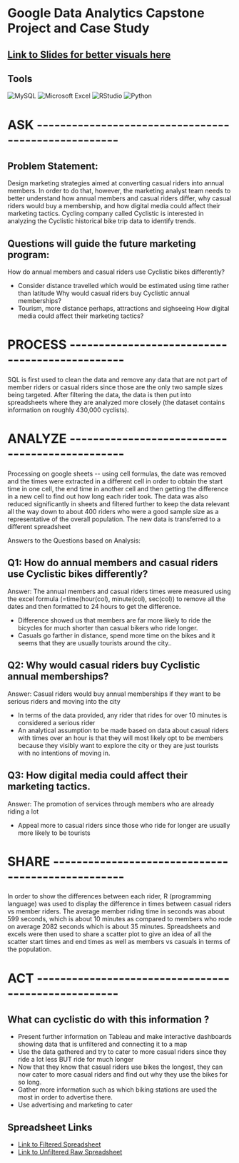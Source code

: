 # Google Data Analytics Capstone Project and Case Study
## [Link to Slides for better visuals here](https://docs.google.com/presentation/d/1w72tFtqQIUHG5KSLIH_DBT07t3_pwRnN-tJ7Zmjpxf4/edit?usp=sharing)

## Tools
![MySQL](https://img.shields.io/badge/mysql-%2300f.svg?style=for-the-badge&logo=mysql&logoColor=white)
![Microsoft Excel](https://img.shields.io/badge/Microsoft_Excel-217346?style=for-the-badge&logo=microsoft-excel&logoColor=white)
![RStudio](https://img.shields.io/badge/RStudio-4285F4?style=for-the-badge&logo=rstudio&logoColor=white)
![Python](https://img.shields.io/badge/Python-4285F4?style=for-the-badge&logo=rstudio&logoColor=white)



##
# ASK ----------------------------------------------------
## Problem Statement: 
Design marketing strategies aimed at converting casual riders into annual members. In order to do that, however, the marketing analyst team needs to better understand how annual members and casual riders differ, why casual riders would buy a membership, and how digital media could affect their marketing tactics. Cycling company called Cyclistic is interested in analyzing the Cyclistic historical bike trip data to identify trends. 

## Questions will guide the future marketing program:
How do annual members and casual riders use Cyclistic bikes differently?
- Consider distance travelled which would be estimated using time rather than latitude
Why would casual riders buy Cyclistic annual memberships?
- Tourism, more distance perhaps, attractions and sighseeing
How digital media could affect their marketing tactics?

# PROCESS -----------------------------------------------

SQL is first used to clean the data and remove any data that are not part of member riders or casual riders since those are the only two sample sizes being targeted.
After filtering the data, the data is then put into spreadsheets where they are analyzed more closely (the dataset contains information on roughly 430,000 cyclists).

# ANALYZE -----------------------------------------------

Processing on google sheets -- using cell formulas, the date was removed and the times were extracted in a different cell in order to obtain the start time in one cell,  the end time in another cell and then getting the difference in a new cell to find out how long each rider took. The data was also reduced significantly in sheets and filtered further to keep the data relevant all the way down to about 400 riders who were a good sample size as a representative of the overall population. The new data is transferred to a different spreadsheet 

Answers to the Questions based on Analysis:
## Q1: How do annual members and casual riders use Cyclistic bikes differently?
Answer:  The annual members and casual riders times were measured using the excel formula (=time(hour(col), minute(col), sec(col)) to remove all the dates and then formatted to 24 hours to get the difference. 
- Difference showed us that members are far more likely to ride the bicycles for much shorter  than casual bikers who ride longer.
- Casuals go farther in distance, spend more time on the bikes and it seems that they are usually tourists around the city.. 
## Q2: Why would casual riders buy Cyclistic annual memberships?
Answer: Casual riders would buy annual memberships if they want to be serious riders and moving into the city
- In terms of the data provided, any rider that rides for over 10 minutes is considered a serious rider
- An analytical assumption to be made based on data about casual riders with times over an hour is that they will most likely opt to be members because they visibly want to explore the city or they are just tourists with no intentions of moving in.
## Q3: How digital media could affect their marketing tactics. 
Answer: The promotion of services through members who are already riding a lot
- Appeal more to casual riders since those who ride for longer are usually more likely to be tourists

# SHARE --------------------------------------------------

In order to show the differences between each rider, R (programming language) was used to display the difference in times between casual riders vs member riders.  The average member riding time in seconds was about 599 seconds, which is about 10 minutes as compared to members who rode on average 2082 seconds which is about 35 minutes.  Spreadsheets and excels were then used to share a scatter plot to give an idea of all the scatter start times and end times as well as members vs casuals in terms of the population. 


# ACT ----------------------------------------------------


## What can cyclistic do with this information ?
- Present further information on Tableau and make interactive dashboards showing data that is unfiltered and connecting it to a map
- Use the data gathered and try to cater to more casual riders since they ride a lot less BUT ride for much longer
- Now that they know that casual riders use bikes the longest, they can now cater to more casual riders and find out why they use the bikes for so long.
- Gather more information such as which biking stations are used the most in order to advertise there.
- Use advertising and marketing to cater
## Spreadsheet Links
- [Link to Filtered Spreadsheet](https://docs.google.com/spreadsheets/d/1TrIzjy23xh1zGCzlhD6lcWDaxceQRToZO4_JLwrw7Lw/edit#gid=0)
- [Link to Unfiltered Raw Spreadsheet](https://docs.google.com/spreadsheets/d/1NHBdTPRkSOUnPQoNU0Vk-9FrfsL4YlZrz612V-8N4Ec/edit#gid=1316045221)
		


